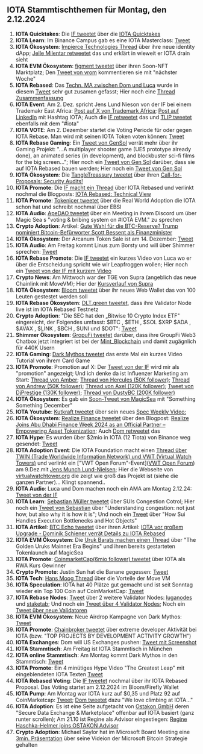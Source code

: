 ## IOTA Stammtischthemen für Montag, den 2.12.2024

1. **IOTA Quicktakes**: Die [IF tweetet](https://x.com/iota/status/1861005304810332484) über die [IOTA Quicktakes](https://x.com/iota/status/1861005304810332484)
2. **IOTA Learn**: Im Binance Campus gab es eine IOTA Masterclass: [Tweet](https://x.com/luckybb88/status/1861253511755039068)
3. **IOTA Ökosystem**: [Impierce Technologies Thread](https://x.com/ImpierceTech/status/1861063216723374342) über ihre neue identity dApp; [Jelle Milentar retweetet](https://x.com/JelleFm/status/1861101541953814644) das und erklärt in wieweit er IOTA drain sieht
4. **IOTA EVM Ökosystem**: [figment tweetet](https://x.com/figment_nfts/status/1861104218725036338) über ihren Soon-NFT Marktplatz; Den [Tweet von vrom](https://x.com/Vrom14286662/status/1862140828333842650) kommentieren sie mit "nächster Woche"
5. **IOTA Rebased**: Das [Techn. MA zwischen Dom und Luca](https://www.youtube.com/live/bbcM0pL4RTU) wurde in diesem [Tweet](https://x.com/karlaxelm/status/1861104988488974687) sehr gut zusamen gefasst; Hier noch eine [Thread Zusammenfassung](https://x.com/hashtag_flesh/status/1861173566810530298)
6. **IOTA Event**: Am 2. Dez. spricht Jens Lund Nieson von der IF bei einem Trademakr East Africa: [Post auf X von Trademark Africa](https://x.com/TradeMarkAfrica/status/1860993395151282619); [Post auf LinkedIn](https://www.linkedin.com/feed/update/urn:li:activity:7266746346731130880/?actorCompanyId=1117890) mit Hashtag IOTA; Auch die [IF retweetet](https://x.com/iota/status/1861340513044934802) das und [TLIP tweetet](https://x.com/TLIP_io/status/1861790463843287362) ebenfalls mit dem "#iota"
7. **IOTA VOTE**: Am 2. Dezember startet die Voting Periode für oder gegen IOTA Rebase. Man wird mit seinen IOTA Token voten können: [Tweet](https://x.com/iota/status/1861047234512519594)
8. **IOTA Rebase Gaming**: Ein [Tweet von GenSol](https://x.com/GenSol_io/status/1861293012745363852) verrät mehr über ihr Gaming Projekt: "...A multiplayer shooter game (UE5 prototype already done), an animated series (in development), and blockbuster sci-fi films for the big screen..."; Hier noch ein [Tweet von Gen Sol](https://x.com/GenSol_io/status/1862440522981466576) darüber, dass sie auf IOTA Rebased bauen werden; Hier noch ein [Tweet von Gen Sol](https://x.com/GenSol_io/status/1862440522981466576)
9. **IOTA Ökosystem**: Die [TangleTreassury tweetet](https://x.com/TangleTreasury/status/1861289635906789481) über ihren [Call-for-Proposals: Security Audits!](https://medium.com/@tangletreasury_87751/call-for-proposals-security-audits-28ee74a315b0)
10. **IOTA Promote**: Die [IF macht ein Thread](https://x.com/iota/status/1861439778232656040) über IOTA Rebased und verlinkt nochmal die Blogposts: [IOTA Rebased: Technical View](https://blog.iota.org/iota-rebased-technical-view/)
11. **IOTA Promote**: [Tokenicer tweetet](https://x.com/Tokenicer/status/1861687014547947630) über die Real World Adoption die IOTA schon hat und schreibt nochmal über EBSI
12. **IOTA Audio**: [ApeDAO tweetet](https://x.com/0xApeDAO/status/1861670535324635409) über ein Meeting in ihrem Discord um über Magic Sea s "voting & bribing system on #IOTA EVM." zu sprechen
13. **Crypto Adoption**: Artikel: [Gute Wahl für die BTC-Reserve? Trump nominiert Bitcoin-Befürworter Scott Bessent als Finanzminister](https://www.blocktrainer.de/blog/trump-nominiert-bitcoin-befuerworter-scott-bessent-als-finanzminister)
14. **IOTA Ökosystem**: Der Arcanum Token Sale ist am 14. Dezember: [Tweet](https://x.com/DarkMythosIOTA/status/1861411158164385806)
15. **IOTA Audio**: Am Freitag kommt Linus zum Borsty und will über Shimmer sprechen: [Tweet](https://x.com/tangle_talk/status/1861418308571943286)
16. **IOTA Rebase Promote**: Die [IF tweetet](https://x.com/iota/status/1861742404870537602) ein kurzes Video von Luca wo er über die Entscheidung spricht wie wir Leapfroggen wollen; Hier noch ein [Tweet von der IF mit kurzem Video](https://x.com/iota/status/1862481672135909449)
17. **Crypto News**: Am Mittwoch war der TGE von Supra (angeblich das neue Chainlink mit MoveVM); Hier der [Kursverlauf von Supra](https://coinmarketcap.com/de/currencies/supra/)
18. **IOTA Ökosystem**: [Bloom tweetet](https://x.com/bloomwalletio/status/1861780850930511961) über ihr neues Web Wallet das von 100 Leuten gestestet werden soll
19. **IOTA Rebase Ökosystem**: [DLT.green tweetet](https://x.com/dlt_green/status/1861852329198133438), dass ihre Validator Node live ist im IOTA Rebased Testnetz
20. **Crypto Adoption**: "Die SEC hat den „Bitwise 10 Crypto Index ETF" eingereicht, der Folgendes umfasst: $BTC , $ETH , $SOL $XRP $ADA , $AVAX , $LINK , $BCH , $UNI und $DOT": [Tweet](https://x.com/Cointelegraph/status/1861875997504840159)
21. **Shimmer Ökosystem**: [GropuFi tweetet](https://x.com/groupfi_ai/status/1861009795198922861) darüber, dass ihre GroupFi Web3 Chatbox jetzt integriert ist bei der [Mint_Blockchain](https://x.com/Mint_Blockchain) und damit zugägnlich für 440K Usern
22. **IOTA Gaming**: [Dark Mythos tweetet](https://x.com/DarkMythosIOTA/status/1862045828065694037) das erste Mal ein kurzes Video Tutorial von ihrem Card Game
23. **IOTA Promote**: Promotion auf X: Der [Tweet von der IF]() wird mir als "promotion" angezeigt; Und ich denke da ist Influenzer Marketing am Start: [Thread von Amber](https://x.com/0xAmberCT/status/1862044271031038147); [Thread von Hercules (50K follower)](https://x.com/Hercules_Defi/status/1861807409624477823); [Thread von Andrew (50K follower)](https://x.com/0xAndrewMoh/status/1863246753694466184); [Thread von Axel (120K follower)](https://x.com/Axel_bitblaze69/status/1863138564915306812); [Tweet von DjPrestige (130K follower)](https://x.com/DjPrestigeUk/status/1862795653086126308); [Thread von DustyBC (200K follower)](https://x.com/TheDustyBC/status/1862912174693175457)
24. **IOTA Ökosystem**: Es gab ein [Soon-Tweet von MagicSea](https://x.com/MagicSeaDEX/status/1862056240467046660) mit "Something Something December"
25. **IOTA Youtube**: [Kutkraft tweetet](https://x.com/kutkraft/status/1862076263453847651) über sein neues [Spec Weekly Video: ](https://youtu.be/CT37UoO2Vlg)
26. **IOTA Ökosystem**: [Realize Finance tweetet](https://x.com/realizefinance/status/1862119777356964344) über den Blogpost: [Realize Joins Abu Dhabi Finance Week 2024 as an Official Partner – Empowering Asset Tokenization](https://blog.realizeassets.com/realize-joins-abu-dhabi-finance-week-2024-as-an-official-partner-empowering-asset-tokenization/); Auch [Dom retweetet](https://x.com/DomSchiener/status/1862127073571082429) das
27. **IOTA Hype**: Es wurden über $2mio in IOTA (12 Tiota) von Binance weg gesendet: [Tweet](https://x.com/tanglelytics/status/1862052677749752275)
28. **IOTA Adoption Event**: Die IOTA Foundation macht einen [Thread über TWIN (Trade Worldwide Information Network) und VWT (Virtual Watch Towers)](https://x.com/iota/status/1862115485908656165) und verlinkt ein ["VWT Open Forum"-Event]([VWT Open Forum](https://www.linkedin.com/events/vwtopenforum7263476568771977217/)) am 9.Dez.mit [Jens Munch Lund-Nielsen](https://www.linkedin.com/in/jens-munch-lund-nielsen/); Hier die Webseite von [virtualwatchtower.org](https://virtualwatchtower.org/) die zeigt wie groß das Projekt ist (siehe die ganzen Partner)... Klingt spannend..
29. **IOTA Audio**: Luca und Dom machen noch ein AMA am Montag 2.12.24: [Tweet von der IF](https://x.com/iota/status/1862134362243817711)
30. **IOTA Learn**: [Sebastian Müller tweetet](https://x.com/NaitsabesMue/status/1862141159830700384) über SUIs Congestion Cotrol; Hier noch ein [Tweet von Sebastian](https://x.com/NaitsabesMue/status/1861768830604697923) über "Understanding congestion: not just how, but also why it is how it is"; Und noch ein [Tweet](https://x.com/NaitsabesMue/status/1862519048069959893) über "How Sui Handles Execution Bottlenecks and Hot Objects"
31. **IOTA Artikel**: [BTC Echo tweetet](https://x.com/btcecho/status/1862182169029837156) über ihren Artikel: [IOTA vor großem Upgrade - Dominik Schiener verrät Details zu IOTA Rebased](https://www.btc-echo.de/news/iota-vor-grossem-upgrade-dominik-schiener-verraet-details-196456/)
32. **IOTA EVM Ökosystem**: Die [Uruk Barats machen einen Thread](https://x.com/UrukBartas/status/1862199911959204272) über "The Golden Uruks Mainnet Era Begins" und ihren bereits gestarteten Tokenlaunch auf MagicSea
33. **IOTA Promote**: [CoinmarketCap(6mio follower) tweetet](https://x.com/CoinMarketCap/status/1862421319263920555) über IOTA als RWA Kurs Gewinner
34. **Crypto Promote**: Justin Sun hat die Banane gegessen: [Tweet](https://x.com/Crypto_Crib_/status/1862401132548550980)
35. **IOTA Tech**: [Hans Moog Thread](https://x.com/hus_qy/status/1862616529768002030) über die Vorteile der Move VM
36. **IOTA Speculation**: IOTA hat 40 Plätze gut gemacht und ist seit Sonntag wieder ein Top 100 Coin auf CoinMarketCap: [Tweet](https://x.com/Vrom14286662/status/1862869541006475722)
37. **IOTA Rebase Nodes**: [Tweet](https://x.com/0xRimac/status/1862796771274944932) über 2 weitere Validator Nodes: [luganodes](https://twitter.com/luganodes) und [staketab](https://twitter.com/staketab); Und noch ein [Tweet über 4 Validator Nodes](https://x.com/Salimasbegum/status/1862299898768461926); Noch ein [Tweet über neue Validatoren](https://x.com/Salimasbegum/status/1863305830810181785)
38. **IOTA EVM Ökosystem**: Neue Airdrop Kampagne von Dark Mythos: [Tweet](https://x.com/DarkMythosIOTA/status/1862776078588420460)
39. **IOTA Promote**: [Chainbroker tweetet](https://x.com/chain_broker/status/1862481641299452383) über extreme developer Aktivität bei IOTA (bzw. "TOP PROJECTS BY DEVELOPMENT ACTIVITY GROWTH")
40. **IOTA Exchanges**: Dom will US Exchanges pushen: [Tweet mit Screenshot](https://x.com/OTTI28518618/status/1862857217537409114)
41. **IOTA Stammtisch**: Am Freitag ist IOTA Stammtisch in München
42. **IOTA online Stammtisch**: Am Montag kommt Dark Mythos in den Stammtisch: [Tweet](https://x.com/DarkMythosIOTA/status/1863130916312551581)
43. **IOTA Promote**: Ein 4 minütiges Hype Video "The Greatest Leap" mit eingeblendeten IOTA Texten [Tweet](https://x.com/danielasdf22/status/1862624085139705966)
44. **IOTA Rebased Voting**: Die [IF tweetet](https://x.com/iota/status/1863176221602742326) nochmal über ihr IOTA Rebased Proposal. Das Voting startet am 2.12.2024 im Bloom/Firefly Wallet
45. **IOTA Pump**: Am Montag war IOTA kurz auf $0,35 und Platz 92 auf CoinMarketcap: [Tweet](https://x.com/Vrom14286662/status/1863399940044595686); [Dom tweetet](https://x.com/DomSchiener/status/1863259393854185478) dazu "We love climbing at IOTA..."
46. **IOTA Adoption**: Es ist eine Seite aufgetacht von [Ostakon GmbH](https://ostakon.de/) deren "Secure Data Exchange & Marketplace" offenbar auf IOTA basiert (ganz runter scrollen); Am 21.10 ist Regine als Advisor eingestiegen: [Regine Haschka-Helmer joins OSTAKON Advisor](https://ostakon.de/regine-haschka-helmer-joins-ostakon-asadvisor/)
47. **Crypto Adoption**: Michael Saylor hat im Microsoft Board Meeting eine [3min. Präsentation](https://x.com/BitcoinMagazine/status/1863327116818866507) über seine Videion der Microsoft Bitcoin Strategie gehalten


